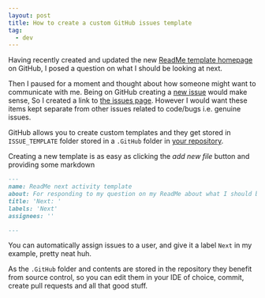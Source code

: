 ```yaml
---
layout: post
title: How to create a custom GitHub issues template
tag:
  - dev
---
```


Having recently created and updated the new [ReadMe template homepage](https://github.com/MatBenfield) on GitHub, I posed a question on what I should be looking at next.

Then I paused for a moment and thought about how someone might want to communicate with me. Being on GitHub creating a [new issue](https://github.com/MatBenfield/MatBenfield/issues/new/choose) would make sense, So I created a link to [the issues page](https://github.com/MatBenfield/MatBenfield/issues/new/choose). However I would want these items kept separate from other issues related to code/bugs i.e. genuine issues.

GitHub allows you to create custom templates and they get stored in `ISSUE_TEMPLATE` folder stored in a `.GitHub` folder in [your repository](https://github.com/MatBenfield/MatBenfield/tree/master/.github/ISSUE_TEMPLATE).

Creating a new template is as easy as clicking the _add new file_ button and providing some markdown

``` markdown
---
name: ReadMe next activity template
about: For responding to my question on my ReadMe about what I should be doing next.
title: 'Next: '
labels: 'Next'
assignees: ''

---
```

You can automatically assign issues to a user, and give it a label `Next` in my example, pretty neat huh.

As the `.GitHub` folder and contents are stored in the repository they benefit from source control, so you can edit them in your IDE of choice, commit, create pull requests and all that good stuff.
